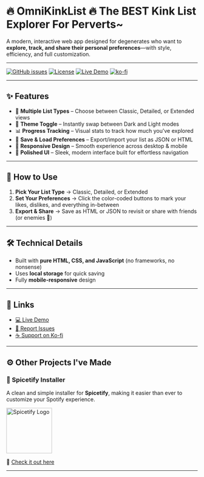 # 🔥 OmniKinkList 🔥 The BEST Kink List Explorer For Perverts~  

A modern, interactive web app designed for degenerates who want to **explore, track, and share their personal preferences**—with style, efficiency, and full customization.  

---

[![GitHub issues](https://img.shields.io/github/issues/FIREPAWER07/OmniKinkList)](https://github.com/FIREPAWER07/OmniKinkList/issues)
[![License](https://img.shields.io/github/license/FIREPAWER07/OmniKinkList)](LICENSE)
[![Live Demo](https://img.shields.io/badge/For_Live_Demo-Click_Here-red)](https://firepawer07.github.io/OmniKinkList/)
[![ko-fi](https://ko-fi.com/img/githubbutton_sm.svg)](https://ko-fi.com/D1D31CKA7D)

---

## ✨ Features  

* 🎯 **Multiple List Types** – Choose between Classic, Detailed, or Extended views  
* 🌙 **Theme Toggle** – Instantly swap between Dark and Light modes  
* 📊 **Progress Tracking** – Visual stats to track how much you’ve explored  
* 💾 **Save & Load Preferences** – Export/import your list as JSON or HTML  
* 📱 **Responsive Design** – Smooth experience across desktop & mobile  
* 🎨 **Polished UI** – Sleek, modern interface built for effortless navigation  

---

## 🚀 How to Use  

1. **Pick Your List Type** → Classic, Detailed, or Extended  
2. **Set Your Preferences** → Click the color-coded buttons to mark your likes, dislikes, and everything in-between  
3. **Export & Share** → Save as HTML or JSON to revisit or share with friends (or enemies 👀)  

---

## 🛠️ Technical Details  

* Built with **pure HTML, CSS, and JavaScript** (no frameworks, no nonsense)  
* Uses **local storage** for quick saving  
* Fully **mobile-responsive** design  

---

## 🔗 Links  

* [💻 Live Demo](https://firepawer07.github.io/OmniKinkList/)  
* [🐞 Report Issues](https://github.com/FIREPAWER07/OmniKinkList/issues)  
* [☕ Support on Ko-fi](https://ko-fi.com/D1D31CKA7D)  

---

## ⚙️ Other Projects I've Made  

### 🎵 Spicetify Installer  
A clean and simple installer for **Spicetify**, making it easier than ever to customize your Spotify experience.  

<a href="https://github.com/FIREPAWER07/SpicetifyInstaller">
  <img src="https://i.imgur.com/UYvcaSa.png" alt="Spicetify Logo" width="120">
</a>  

🔗 [Check it out here](https://github.com/FIREPAWER07/SpicetifyInstaller)

---
